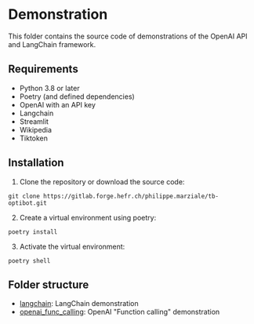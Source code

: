 # Demonstration

This folder contains the source code of demonstrations of the OpenAI API and LangChain framework.


## Requirements

- Python 3.8 or later
- Poetry (and defined dependencies)
- OpenAI with an API key
- Langchain
- Streamlit
- Wikipedia
- Tiktoken


## Installation

1. Clone the repository or download the source code:

```shell
git clone https://gitlab.forge.hefr.ch/philippe.marziale/tb-optibot.git
```

2. Create a virtual environment using poetry:

```shell
poetry install
```

3. Activate the virtual environment:

```shell
poetry shell
```


## Folder structure

- [langchain](langchain): LangChain demonstration
- [openai_func_calling](openai_func_calling): OpenAI "Function calling" demonstration

